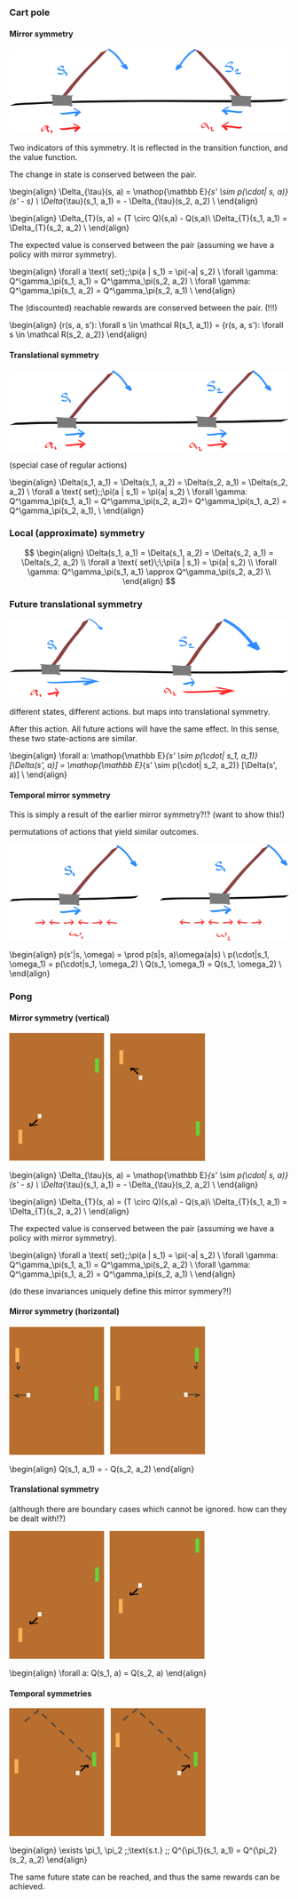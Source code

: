 ### Cart pole

#### Mirror symmetry

![Each pair is similar, in a sense](../../pictures/drawings/cart-pole-mirror.png)
<!-- What is this mirror around? Where is it? -->

Two indicators of this symmetry. It is reflected in the transition function, and the value function.

The change in state is conserved between the pair.

\begin{align}
\Delta_{\tau}(s, a) = \mathop{\mathbb E}_{s' \sim p(\cdot| s, a)} (s' - s) \\
\Delta_{\tau}(s_1, a_1) = - \Delta_{\tau}(s_2, a_2) \\
\end{align}

\begin{align}
\Delta_{T}(s, a) = (T \circ Q)(s,a) - Q(s,a)\\
\Delta_{T}(s_1, a_1) = \Delta_{T}(s_2, a_2) \\
\end{align}


The expected value is conserved between the pair (assuming we have a policy with mirror symmetry).

\begin{align}
\forall a \text{ set}\;\;\pi(a | s_1) = \pi(-a| s_2) \\
\forall \gamma: Q^\gamma_\pi(s_1, a_1) = Q^\gamma_\pi(s_2, a_2) \\
\forall \gamma: Q^\gamma_\pi(s_1, a_2) = Q^\gamma_\pi(s_2, a_1) \\
\end{align}

The (discounted) reachable rewards are conserved between the pair. (!!!)

\begin{align}
\{r(s, a, s'): \forall s \in \mathcal R(s_1, a_1)\} = \{r(s, a, s'): \forall s \in \mathcal R(s_2, a_2)\}
\end{align}

#### Translational symmetry

![Each pair is similar, in a sense](../../pictures/drawings/cart-pole-translation.png)

(special case of regular actions)


\begin{align}
\Delta(s_1, a_1) = \Delta(s_1, a_2) = \Delta(s_2, a_1) = \Delta(s_2, a_2) \\
\forall a \text{ set}\;\;\pi(a | s_1) = \pi(a| s_2) \\
\forall \gamma: Q^\gamma_\pi(s_1, a_1) = Q^\gamma_\pi(s_2, a_2)= Q^\gamma_\pi(s_1, a_2) = Q^\gamma_\pi(s_2, a_1), \\
\end{align}

### Local (approximate) symmetry


$$
\begin{align}
\Delta(s_1, a_1) = \Delta(s_1, a_2) = \Delta(s_2, a_1) = \Delta(s_2, a_2) \\
\forall a \text{ set}\;\;\pi(a | s_1) = \pi(a| s_2) \\
\forall \gamma: Q^\gamma_\pi(s_1, a_1) \approx Q^\gamma_\pi(s_2, a_2)  \\
\end{align}
$$

### Future translational symmetry

![Each pair is similar, in a sense](../../pictures/drawings/cart-pole-state.png)

different states, different actions. but maps into translational symmetry.

After this action. All future actions will have the same effect. In this sense, these two state-actions are similar.

\begin{align}
\forall a: \mathop{\mathbb E}_{s' \sim p(\cdot| s_1, a_1)} [\Delta(s', a)] =  \mathop{\mathbb E}_{s' \sim p(\cdot| s_2, a_2)} [\Delta(s', a)] \\
\end{align}

#### Temporal mirror symmetry

This is simply a result of the earlier mirror symmetry?!? (want to show this!)

permutations of actions that yield similar outcomes.

![Each pair is similar, in a sense](../../pictures/drawings/cart-pole-temporal-mirror.png)


\begin{align}
p(s'|s, \omega) = \prod p(s|s, a)\omega(a|s) \\
p(\cdot|s_1, \omega_1) = p(\cdot|s_1, \omega_2) \\
Q(s_1, \omega_1) = Q(s_1, \omega_2) \\
\end{align}

### Pong

#### Mirror symmetry (vertical)

![](../../pictures/drawings/pong-vert-flip.png)


\begin{align}
\Delta_{\tau}(s, a) = \mathop{\mathbb E}_{s' \sim p(\cdot| s, a)} (s' - s) \\
\Delta_{\tau}(s_1, a_1) = - \Delta_{\tau}(s_2, a_2) \\
\end{align}




\begin{align}
\Delta_{T}(s, a) = (T \circ Q)(s,a) - Q(s,a)\\
\Delta_{T}(s_1, a_1) = \Delta_{T}(s_2, a_2) \\
\end{align}


The expected value is conserved between the pair (assuming we have a policy with mirror symmetry).


\begin{align}
\forall a \text{ set}\;\;\pi(a | s_1) = \pi(-a| s_2) \\
\forall \gamma: Q^\gamma_\pi(s_1, a_1) = Q^\gamma_\pi(s_2, a_2) \\
\forall \gamma: Q^\gamma_\pi(s_1, a_2) = Q^\gamma_\pi(s_2, a_1) \\
\end{align}


(do these invariances uniquely define this mirror symmery?!)

#### Mirror symmetry (horizontal)

![](../../pictures/drawings/pong-horz-flip.png)


\begin{align}
Q(s_1, a_1) = - Q(s_2, a_2)
\end{align}


#### Translational symmetry
(although there are boundary cases which cannot be ignored. how can they be dealt with!?)

![](../../pictures/drawings/pong-trans.png)


\begin{align}
\forall a: Q(s_1, a) = Q(s_2, a)
\end{align}



#### Temporal symmetries

![](../../pictures/drawings/pong-reach.png)

\begin{align}
\exists \pi_1, \pi_2 \;\;\text{s.t.} \;\; Q^{\pi_1}(s_1, a_1) = Q^{\pi_2}(s_2, a_2)
\end{align}


The same future state can be reached, and thus the same rewards can be achieved.
